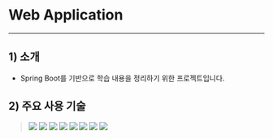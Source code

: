 # Web Application

---

## 1) 소개
- Spring Boot를 기반으로 학습 내용을 정리하기 위한 프로젝트입니다.

## 2) 주요 사용 기술
> ![](https://img.shields.io/badge/Java-17-blue)
> ![](https://img.shields.io/badge/Spring%20Boot-3.2.1-brightgreen)
> ![](https://img.shields.io/badge/Mybatis-blue)
> ![](https://img.shields.io/badge/MySQL-red)
> ![](https://img.shields.io/badge/thymeleaf-00A1E9)
> ![](https://img.shields.io/badge/Gradle-yellow)
> ![](https://img.shields.io/badge/CoreUI-23C8D2)
> ![](https://img.shields.io/badge/JQuery-3.7.1-mint)

<!-- TODO :: 프로젝트 구조 작성 (https://cheese10yun.github.io/spring-guide-directory/) -->
<!-- TODO :: 애플리케이션 구동 방법 작성 -->
<!-- TODO :: URI 구조 작성 -->
<!-- TODO :: Coding Rules 작성 -->
<!-- TODO :: 예외 계층 작성 -->